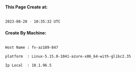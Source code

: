 
   
#### This Page Create at:

```bash

2023-08-20 - 10:35:32 UTC

```

#### Create By Machine:

```bash

Host Name : fv-az189-847

platform  : Linux-5.15.0-1041-azure-x86_64-with-glibc2.35

Ip Local  : 10.1.96.5

```

